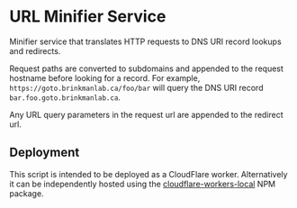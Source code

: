 # URL Minifier Service

Minifier service that translates HTTP requests to DNS URI record lookups and redirects.

Request paths are converted to subdomains and appended to the request hostname before looking for a record. For
example, `https://goto.brinkmanlab.ca/foo/bar` will query the DNS URI record `bar.foo.goto.brinkmanlab.ca`.

Any URL query parameters in the request url are appended to the redirect url.

## Deployment

This script is intended to be deployed as a CloudFlare worker. Alternatively it can be independently hosted using
the [cloudflare-workers-local](https://github.com/gja/cloudflare-worker-local) NPM package.
